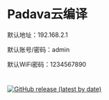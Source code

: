 # Padava云编译

 
默认地址：192.168.2.1
 
默认账号/密码：admin
 
默认WiFi密码：1234567890
#
[![GitHub release (latest by date)](https://img.shields.io/github/v/release/0012h/Padavan-?style=for-the-badge&label=最新固件)](https://github.com/0012H/Padavan-/releases/latest)
